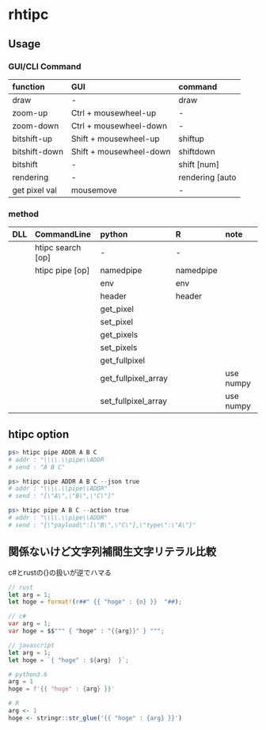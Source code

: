# rhtipc

## Usage

### GUI/CLI Command

| function      | GUI                     | command |
| :--           | :--                     | :--     |
| draw          | -                       | draw    |
| zoom-up       | Ctrl + mousewheel-up    | -       |
| zoom-down     | Ctrl + mousewheel-down  | -       |
| bitshift-up   | Shift + mousewheel-up   | shiftup    |
| bitshift-down | Shift + mousewheel-down | shiftdown  |
| bitshift      | -                       | shift [num] |
| rendering     | -                       | rendering [auto | pixelated] |
| get pixel val | mousemove               | - |

### method

| DLL           | CommandLine       | python              | R         | note |
| :--           | :--               | :--                 | :--       | :--  |
|               | htipc search [op] | -                   | -         | |
|               | htipc pipe [op]   | namedpipe           | namedpipe | |
|               |                   | env                 | env       | |
|               |                   | header              | header    | |
|               |                   | get_pixel           | | |
|               |                   | set_pixel           | | |
|               |                   | get_pixels          | | |
|               |                   | set_pixels          | | |
|               |                   | get_fullpixel       | | |
|               |                   | get_fullpixel_array | | use numpy |
|               |                   | set_fullpixel_array | | use numpy |

## htipc option

```ps1
ps> htipc pipe ADDR A B C
# addr : "\\\\.\\pipe\\ADDR
# send : "A B C"

ps> htipc pipe ADDR A B C --json true
# addr : "\\\\.\\pipe\\ADDR"
# send : "[\"A\",\"B\",\"C\"]"

ps> htipc pipe A B C --action true
# addr : "\\\\.\\pipe\\ADDR"
# send : "{\"payload\":[\"B\",\"C\"],\"type\":\"A\"}"
```




## 関係ないけど文字列補間生文字リテラル比較

c#とrustの{}の扱いが逆でハマる

```rust
// rust
let arg = 1;
let hoge = format!(r##" {{ "hoge" : {n} }}  "##);
```

```cs
// c#
var arg = 1;
var hoge = $$""" { "hoge" : "{{arg}}" } """;
```

```javascript
// javascript
let arg = 1;
let hoge = `{ "hoge" : ${arg}  }`;
```

```python
# python3.6
arg = 1
hoge = f'{{ "hoge" : {arg} }}'
```

```R
# R
arg <- 1
hoge <- stringr::str_glue('{{ "hoge" : {arg} }}')
```
